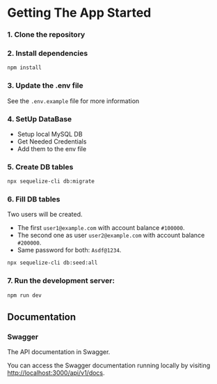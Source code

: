 
# Getting The App Started

### 1. Clone the repository
### 2. Install dependencies
```bash
npm install
```
### 3. Update the .env file
See the `.env.example` file for more information

### 4. SetUp DataBase
 - Setup local MySQL DB
 - Get Needed Credentials
 - Add them to the env file

### 5. Create DB tables
```bash
npx sequelize-cli db:migrate
```
### 6. Fill DB tables
Two users will be created.
- The first `user1@example.com` with account balance `#100000`.
- The second one as user `user2@example.com`  with account balance `#200000`.
- Same password for both: `Asdf@1234`.
```bash
npx sequelize-cli db:seed:all
```

### 7. Run the development server:
```bash
npm run dev
```

## Documentation

### Swagger

The API documentation in Swagger.

You can access the Swagger documentation running locally by visiting <a href="http://localhost:8000/api/v1/docs" >http://localhost:3000/api/v1/docs</a>.

